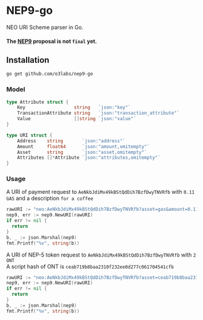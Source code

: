 # NEP9-go
NEO URI Scheme parser in Go.

#### The [NEP9](https://github.com/neo-project/proposals/pull/25) proposal is not `final` yet.


## Installation

```sh
go get github.com/o3labs/nep9-go
```
### Model
```go
type Attribute struct {
	Key                  string   `json:"key"`
	TransactionAttribute string   `json:"transaction_attribute"`
	Value                []string `json:"value"`
}

type URI struct {
	Address    string       `json:"address"`
	Amount     float64      `json:"amount,omitempty"`
	Asset      string       `json:"asset,omitempty"`
	Attributes []*Attribute `json:"attributes,omitempty"`
}

```
### Usage 

A URI of payment request to `AeNkbJdiMx49kBStQdDih7BzfDwyTNVRfb` with `0.11 GAS` and a description `for a coffee`

```go
rawURI := "neo:AeNkbJdiMx49kBStQdDih7BzfDwyTNVRfb?asset=gas&amount=0.11&description=for%20a%20coffee"
nep9, err := nep9.NewURI(rawURI)
if err != nil {
  return
}
b, _ := json.Marshal(nep9)
fmt.Printf("%v", string(b))

```


A URI of NEP-5 token request to `AeNkbJdiMx49kBStQdDih7BzfDwyTNVRfb` with `2 ONT`  
A script hash of ONT is `ceab719b8baa2310f232ee0d277c061704541cfb`
```go
rawURI := "neo:AeNkbJdiMx49kBStQdDih7BzfDwyTNVRfb?asset=ceab719b8baa2310f232ee0d277c061704541cfb&amount=2"
nep9, err := nep9.NewURI(rawURI)
if err != nil {
  return
}
b, _ := json.Marshal(nep9)
fmt.Printf("%v", string(b))

```